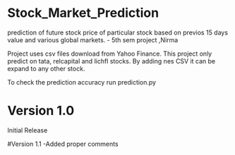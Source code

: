 
# Stock_Market_Prediction
prediction of future stock price of particular stock based on previos 15 days value and various global markets. - 5th sem project ,Nirma


Project uses csv files download from Yahoo Finance. This project only predict on tata, relcapital and lichfl stocks. By adding nes CSV it can be expand to any other stock.

To check the prediction accuracy run prediction.py

# Version 1.0
Initial Release

#Version 1.1
-Added proper comments

